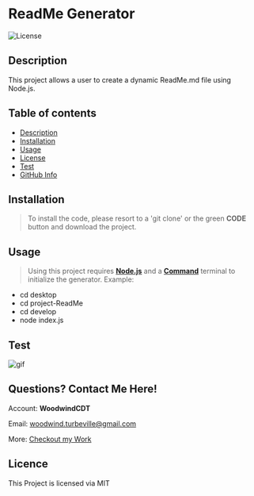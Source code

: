 # **ReadMe Generator**

  ![License](https://img.shields.io/badge/License-MIT-green.svg)
  
  ## Description 
  
  This project allows a user to create a dynamic ReadMe.md file using Node.js.
  
  ## Table of contents
  
  - [Description](#Description)
  - [Installation](#Installation)
  - [Usage](#Usage)
  - [License](#License)
  - [Test](#Test)
  - [GitHub Info](#GitHub) 
  
  
  ## Installation
  
  > To install the code, please resort to a 'git clone' or the green **CODE** button and download the project.
  
  ## Usage
  
  > Using this project requires [**Node.js**](https://nodejs.org/en/) and a [**Command**](https://docs.microsoft.com/en-us/windows-server/administration/windows-commands/cmd) terminal to initialize the generator.
Example:
- cd desktop
- cd project-ReadMe
- cd develop
- node index.js
  
## Test
  
  ![gif](https://user-images.githubusercontent.com/67067481/94357156-ec374080-005b-11eb-8e9e-c23e9d3682fb.gif)
  
  ## Questions? Contact Me Here!

  Account: **WoodwindCDT**

  Email: woodwind.turbeville@gmail.com

  More: [Checkout my Work](https://github.com/WoodwindCDT)

  ## Licence
  This Project is licensed via MIT